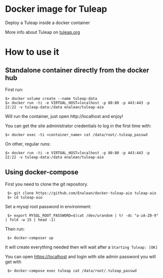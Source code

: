 # Docker image for Tuleap

Deploy a Tuleap inside a docker container

More info about Tuleap on [tuleap.org](https://www.tuleap.org)

# How to use it

## Standalone container directly from the docker hub

First run:

    $> docker volume create --name tuleap-data
    $> docker run -ti -e VIRTUAL_HOST=localhost -p 80:80 -p 443:443 -p 22:22 -v tuleap-data:/data enalean/tuleap-aio

Will run the container, just open http://localhost and enjoy!

You can get the site administrator credentials to log in the first time with:

    $> docker exec -ti <container_name> cat /data/root/.tuleap_passwd

On other, regular runs:

    $> docker run -ti -e VIRTUAL_HOST=localhost -p 80:80 -p 443:443 -p 22:22 -v tuleap-data:/data enalean/tuleap-aio

## Using docker-compose

First you need to clone the git repository.

     $> git clone https://github.com/Enalean/docker-tuleap-aio tuleap-aio
     $> cd tuleap-aio

Set a mysql root password in environment:

     $> export MYSQL_ROOT_PASSWORD=$(cat /dev/urandom | tr -dc "a-zA-Z0-9" | fold -w 15 | head -1)

Then run:

     $> docker-composer up

It will create everything needed then will wait after a ``Starting Tuleap: [OK]``

You can open [https://localhost](https://localhost) and login with site admin password you will get with

     $> docker-compose exec tuleap cat /data/root/.tuleap_passwd
